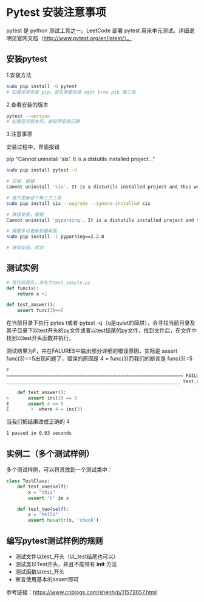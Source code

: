 # Pytest 安装注意事项

pytest 是 python 测试工具之一。LeetCode 部署 pytest 用来单元测试。详细说明见官网文档（http://www.pytest.org/en/latest/）。



## 安装pytest

1.安装方法

~~~bash
sudo pip install -U pytest
# 如果没有安装 pip，首先需要安装 wget brew pip 等工具
~~~

2.查看安装的版本

~~~bash
pytest --version
# 如果显示版本号，就说明安装正确
~~~

3.注意事项

安装过程中，界面报错

pip "Cannot uninstall 'six'. It is a distutils installed project..."

~~~bash
sudo pip install pytest -U

# 安装，报错
Cannot uninstall 'six'. It is a distutils installed project and thus we cannot accurately determine which files belong to it which would lead to only a partial uninstall.

# 首先更新这个第三方工具
sudo pip install six --upgrade --ignore-installed six

# 继续安装，报错
Cannot uninstall 'pyparsing'. It is a distutils installed project and thus we cannot accurately determine which files belong to it which would lead to only a partial uninstall.

# 需要手动更新到最新版
sudo pip install -I pyparsing==2.2.0

# 继续安装，成功
~~~



## 测试实例

```python
# 将代码保存，命名为test_sample.py
def func(x):
    return x +1

def test_answer():
    assert func(3)==5
```

在当前目录下执行 pytes t或者 pytest -q（q是quiet的简拼），会寻找当前目录及其子目录下以test开头的py文件或者以test结尾的py文件，找到文件后，在文件中找到以test开头函数并执行。

测试结果为F，并在FALURES中输出部分详细的错误原因，实际是 assert func(3)==5出现问题了，错误的原因是 4 = func(3)而我们的断言是 func(3)=5

```python 
F                                                                                                                                  [100%]
================================================================= FAILURES ==================================================================
________________________________________________________________ test_answer ________________________________________________________________

    def test_answer():
>       assert inc(3) == 5
E       assert 4 == 5
E        +  where 4 = inc(3)

```

当我们把结果改成正确的 4

~~~bash
1 passed in 0.03 seconds
~~~


## 实例二（多个测试样例）

多个测试样例，可以将其放到一个测试类中：

```python
class TestClass:
    def test_one(self):
        x = "this"
        assert 'h' in x

    def test_two(self):
        x = "hello"
        assert hasattr(x, 'check')
```

## 编写pytest测试样例的规则

- 测试文件以test_开头（以_test结尾也可以）
- 测试类以Test开头，并且不能带有 **init** 方法
- 测试函数以test_开头
- 断言使用基本的assert即可


参考链接：https://www.cnblogs.com/shenh/p/11572657.html